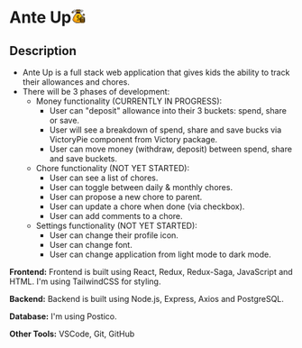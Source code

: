 
# Ante Up![image of money bag](./public/images/money-bag_24.png)

## Description

* Ante Up is a full stack web application that gives kids the ability to track their allowances and chores.
* There will be 3 phases of development:
  * Money functionality (CURRENTLY IN PROGRESS):
    * User can "deposit" allowance into their 3 buckets: spend, share or save.
    * User will see a breakdown of spend, share and save bucks via VictoryPie component from Victory package.
    * User can move money (withdraw, deposit) between spend, share and save buckets.
  * Chore functionality (NOT YET STARTED):
    * User can see a list of chores.
    * User can toggle between daily & monthly chores.
    * User can propose a new chore to parent.
    * User can update a chore when done (via checkbox).
    * User can add comments to a chore.
  * Settings functionality (NOT YET STARTED):
    * User can change their profile icon.
    * User can change font.
    * User can change application from light mode to dark mode.

**Frontend:** Frontend is built using React, Redux, Redux-Saga, JavaScript and HTML. I'm using TailwindCSS for styling.

**Backend:** Backend is built using Node.js, Express, Axios and PostgreSQL.

**Database:** I'm using Postico.

**Other Tools:** VSCode, Git, GitHub
